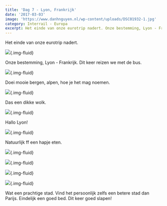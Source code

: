 ```yaml
---
title: 'Dag 7 - Lyon, Frankrijk'
date: '2017-03-03'
image: 'https://www.danhnguyen.nl/wp-content/uploads/DSC01932-1.jpg'
category: Interrail - Europa
excerpt: Het einde van onze eurotrip nadert. Onze bestemming, Lyon - Frankrijk. Dit keer reizen we met de bus...
---
```


Het einde van onze eurotrip nadert.

![](https://www.danhnguyen.nl/wp-content/uploads/DSC01907-1-700x394.jpg){.img-fluid}

Onze bestemming, Lyon - Frankrijk. Dit keer reizen we met de bus.

![](https://www.danhnguyen.nl/wp-content/uploads/20170302_092854-700x394.jpg){.img-fluid}

Doei mooie bergen, alpen, hoe je het mag noemen.

![](https://www.danhnguyen.nl/wp-content/uploads/20170302_131309-700x394.jpg){.img-fluid}

Das een dikke wolk.

![](https://www.danhnguyen.nl/wp-content/uploads/DSC01909-700x394.jpg){.img-fluid}

Hallo Lyon!

![](https://www.danhnguyen.nl/wp-content/uploads/DSC01915-700x394.jpg){.img-fluid}

Natuurlijk ff een hapje eten.

![](https://www.danhnguyen.nl/wp-content/uploads/DSC01918-700x394.jpg){.img-fluid}

![](https://www.danhnguyen.nl/wp-content/uploads/DSC01923-1-700x394.jpg){.img-fluid}

![](https://www.danhnguyen.nl/wp-content/uploads/DSC01932-1-700x394.jpg){.img-fluid}

![](https://www.danhnguyen.nl/wp-content/uploads/DSC01946-1-700x394.jpg){.img-fluid}

Wat een prachtige stad. Vind het persoonlijk zelfs een betere stad dan Parijs.
Eindelijk een goed bed. Dit keer goed slapen!
